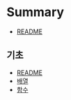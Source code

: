 # Summary

* [README](README.md)


## 기초 

* [README](Fundamental/README.md)
* [배열](Fundamental/Array.md)
* [함수](Fundamental/Function.md)
